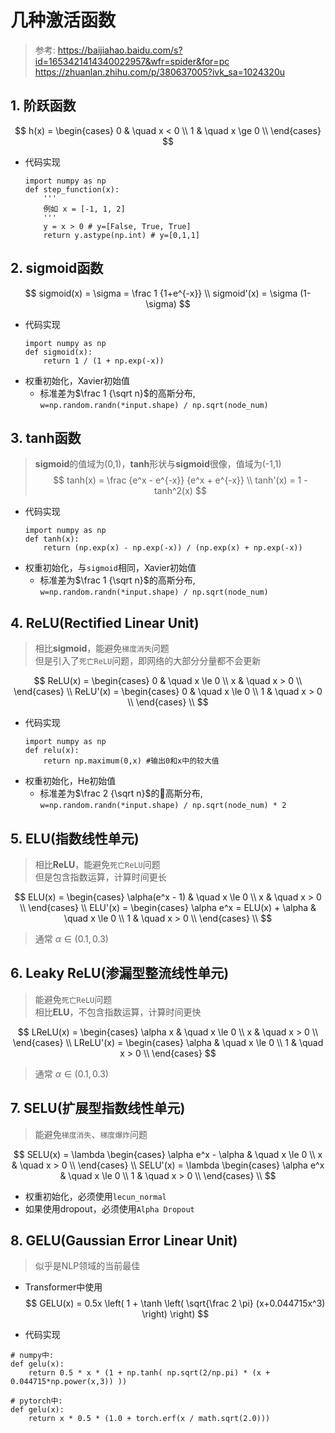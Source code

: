 # 几种激活函数
> 参考: https://baijiahao.baidu.com/s?id=1653421414340022957&wfr=spider&for=pc
> https://zhuanlan.zhihu.com/p/380637005?ivk_sa=1024320u

## 1. 阶跃函数
$$
    h(x) =  \begin{cases}
            0 & \quad x < 0 \\
            1 & \quad x \ge 0 \\
            \end{cases}
$$
- 代码实现
    ```
    import numpy as np
    def step_function(x):
        '''
        例如 x = [-1, 1, 2]
        '''
        y = x > 0 # y=[False, True, True]
        return y.astype(np.int) # y=[0,1,1]
    ```

## 2. sigmoid函数
$$
    sigmoid(x) = \sigma = \frac 1 {1+e^{-x}} \\
    sigmoid'(x) = \sigma (1-\sigma)
$$
- 代码实现
    ```
    import numpy as np
    def sigmoid(x):
        return 1 / (1 + np.exp(-x))
    ```
- 权重初始化，Xavier初始值
    - 标准差为$\frac 1 {\sqrt n}$的高斯分布, `w=np.random.randn(*input.shape) / np.sqrt(node_num)`

## 3. tanh函数
> **sigmoid**的值域为(0,1)，**tanh**形状与**sigmoid**很像，值域为(-1,1)
$$
    tanh(x) = \frac {e^x - e^{-x}} {e^x + e^{-x}} \\
    tanh'(x) = 1 - tanh^2(x)
$$
- 代码实现
    ```
    import numpy as np
    def tanh(x):
        return (np.exp(x) - np.exp(-x)) / (np.exp(x) + np.exp(-x))
    ```
- 权重初始化，与`sigmoid`相同，Xavier初始值
    - 标准差为$\frac 1 {\sqrt n}$的高斯分布, `w=np.random.randn(*input.shape) / np.sqrt(node_num)`

## 4. ReLU(Rectified Linear Unit)
> 相比**sigmoid**，能避免`梯度消失`问题  
> 但是引入了`死亡ReLU`问题，即网络的大部分分量都不会更新

$$
    ReLU(x) =
    \begin{cases}
        0 & \quad x \le 0 \\
        x & \quad x > 0 \\
    \end{cases} \\
    ReLU'(x) =
    \begin{cases}
        0 & \quad x \le 0 \\
        1 & \quad x > 0 \\
    \end{cases} \\
$$
- 代码实现
    ```
    import numpy as np
    def relu(x):
        return np.maximum(0,x) #输出0和x中的较大值
    ```
- 权重初始化，He初始值
    - 标准差为$\frac 2 {\sqrt n}$的高斯分布, `w=np.random.randn(*input.shape) / np.sqrt(node_num) * 2`

## 5. ELU(指数线性单元)
> 相比**ReLU**，能避免`死亡ReLU`问题  
> 但是包含指数运算，计算时间更长

$$
    ELU(x) =
    \begin{cases}
        \alpha(e^x - 1) & \quad x \le 0 \\
        x & \quad x > 0 \\
    \end{cases} \\
    ELU'(x) =
    \begin{cases}
        \alpha e^x = ELU(x) + \alpha & \quad x \le 0 \\
        1 & \quad x > 0 \\
    \end{cases} \\
$$
> 通常 $\alpha \in (0.1, 0.3)$

## 6. Leaky ReLU(渗漏型整流线性单元)
> 能避免`死亡ReLU`问题  
> 相比**ELU**，不包含指数运算，计算时间更快

$$
    LReLU(x) =
    \begin{cases}
        \alpha x & \quad x \le 0 \\
        x & \quad x > 0 \\
    \end{cases} \\
    LReLU'(x) = 
    \begin{cases}
        \alpha & \quad x \le 0 \\
        1 & \quad x > 0 \\
    \end{cases}
$$
> 通常 $\alpha \in (0.1, 0.3)$

## 7. SELU(扩展型指数线性单元)
> 能避免`梯度消失`、`梯度爆炸`问题  

$$
    SELU(x) =  \lambda 
    \begin{cases}
        \alpha e^x - \alpha & \quad x \le 0 \\
        x & \quad x > 0 \\
    \end{cases} \\
    SELU'(x) = \lambda
    \begin{cases}
        \alpha e^x & \quad x \le 0 \\
        1 & \quad x > 0 \\
    \end{cases} \\
$$
- 权重初始化，必须使用`lecun_normal`
- 如果使用dropout，必须使用`Alpha Dropout`

## 8. GELU(Gaussian Error Linear Unit)
> 似乎是NLP领域的当前最佳

- Transformer中使用
$$
    GELU(x) = 0.5x \left( 1 + \tanh \left( \sqrt{\frac 2 \pi} (x+0.044715x^3) \right) \right)
$$

- 代码实现
```
# numpy中:
def gelu(x):
    return 0.5 * x * (1 + np.tanh( np.sqrt(2/np.pi) * (x + 0.044715*np.power(x,3)) ))

# pytorch中:
def gelu(x):
    return x * 0.5 * (1.0 + torch.erf(x / math.sqrt(2.0)))
```